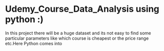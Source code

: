 # Udemy_Course_Data_Analysis using python :)

In this project there will be a huge dataset and its not easy to find some particular parameters like which course is cheapest or the price range etc.Here Python comes into 
